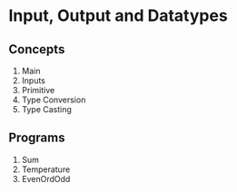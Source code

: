 # Input, Output and Datatypes

## Concepts
1. Main
2. Inputs
3. Primitive
4. Type Conversion
5. Type Casting

## Programs
1. Sum
2. Temperature
3. EvenOrdOdd
